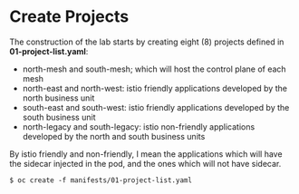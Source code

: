 # Create Projects

The construction of the lab starts by creating eight (8) projects defined in **01-project-list.yaml**:
* north-mesh and south-mesh; which will host the control plane of each mesh
* north-east and north-west: istio friendly applications developed by the north business unit
* south-east and south-west: istio friendly applications developed by the south business unit
* north-legacy and south-legacy: istio non-friendly applications developed by the north and south business units

By istio friendly and non-friendly, I mean the applications which will have the sidecar injected in the pod, and the 
ones which will not have sidecar.

```console
$ oc create -f manifests/01-project-list.yaml
```
